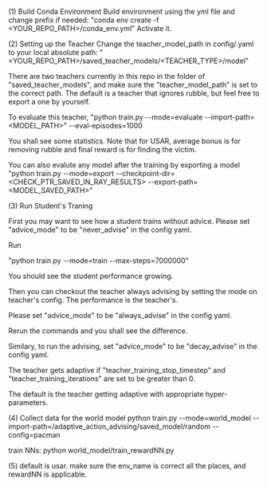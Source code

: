 (1) Build Conda Environment
Build environment using the yml file and change prefix if needed:
"conda env create -f <YOUR_REPO_PATH>/conda_env.yml"
Activate it.

(2) Setting up the Teacher
Change the teacher_model_path in config/<ENVIRONMENT>.yaml to your local absolute path:
"<YOUR_REPO_PATH>/saved_teacher_models/<TEACHER_TYPE>/model"

There are two teachers currently in this repo in the folder of "saved_teacher_models", and make sure the "teacher_model_path" is set to the correct path.
The default is a teacher that ignores rubble, but feel free to export a one by yourself.

To evaluate this teacher,
"python train.py --mode=evaluate --import-path=<MODEL_PATH>" --eval-episodes=1000

You shall see some statistics.
Note that for USAR, average bonus is for removing rubble and final reward is for finding the victim.

You can also evalute any model after the training by exporting a model
"python train.py --mode=export --checkpoint-dir=<CHECK_PTR_SAVED_IN_RAY_RESULTS>  --export-path=<MODEL_SAVED_PATH>"


(3) Run Student's Traning

First you may want to see how a student trains without advice.
Please set "advice_mode" to be "never_advise" in the config yaml.

Run

"python train.py  --mode=train --max-steps=7000000"

You should see the student performance growing.



Then you can checkout the teacher always advising by setting the mode on teacher's config. The performance is the teacher's.

Please set "advice_mode" to be "always_advise" in the config yaml.

Rerun the commands and you shall see the difference.
  


Similary, to run the advising, set "advice_mode" to be "decay_advise" in the config yaml.

The teacher gets adaptive if "teacher_training_stop_timestep" and "teacher_training_iterations" are set to be greater than 0. 

The default is the teacher getting adaptive with appropriate hyper-parameters.



(4) Collect data for the world model
python train.py --mode=world_model --import-path=<PATH>/adaptive_action_advising/saved_model/random --config=pacman

train NNs:
python world_model/train_rewardNN.py



(5) default is usar. make sure the env_name is correct all the places, and rewardNN is applicable.

